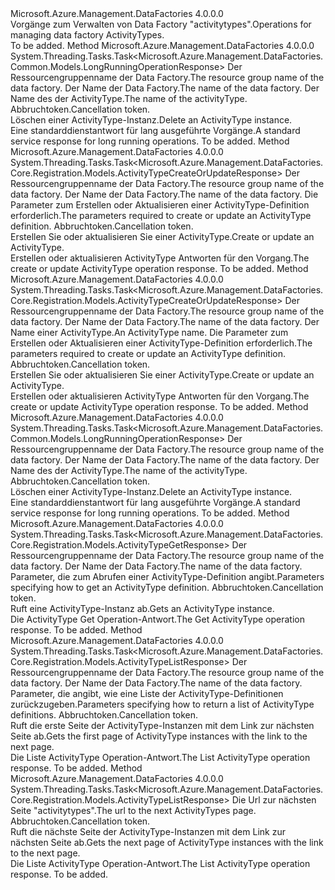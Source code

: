 <Type Name="IActivityTypeOperations" FullName="Microsoft.Azure.Management.DataFactories.Core.IActivityTypeOperations">
  <TypeSignature Language="C#" Value="public interface IActivityTypeOperations" />
  <TypeSignature Language="ILAsm" Value=".class public interface auto ansi abstract IActivityTypeOperations" />
  <TypeSignature Language="DocId" Value="T:Microsoft.Azure.Management.DataFactories.Core.IActivityTypeOperations" />
  <TypeSignature Language="VB.NET" Value="Public Interface IActivityTypeOperations" />
  <TypeSignature Language="F#" Value="type IActivityTypeOperations = interface" />
  <AssemblyInfo>
    <AssemblyName>Microsoft.Azure.Management.DataFactories</AssemblyName>
    <AssemblyVersion>4.0.0.0</AssemblyVersion>
  </AssemblyInfo>
  <Interfaces />
  <Docs>
    <summary>
            <span data-ttu-id="395fc-101">Vorgänge zum Verwalten von Data Factory "activitytypes".</span><span class="sxs-lookup"><span data-stu-id="395fc-101">Operations for managing data factory ActivityTypes.</span></span>
            </summary>
    <remarks>To be added.</remarks>
  </Docs>
  <Members>
    <Member MemberName="BeginDeleteAsync">
      <MemberSignature Language="C#" Value="public System.Threading.Tasks.Task&lt;Microsoft.Azure.Management.DataFactories.Common.Models.LongRunningOperationResponse&gt; BeginDeleteAsync (string resourceGroupName, string dataFactoryName, string activityTypeName, System.Threading.CancellationToken cancellationToken);" />
      <MemberSignature Language="ILAsm" Value=".method public hidebysig newslot virtual instance class System.Threading.Tasks.Task`1&lt;class Microsoft.Azure.Management.DataFactories.Common.Models.LongRunningOperationResponse&gt; BeginDeleteAsync(string resourceGroupName, string dataFactoryName, string activityTypeName, valuetype System.Threading.CancellationToken cancellationToken) cil managed" />
      <MemberSignature Language="DocId" Value="M:Microsoft.Azure.Management.DataFactories.Core.IActivityTypeOperations.BeginDeleteAsync(System.String,System.String,System.String,System.Threading.CancellationToken)" />
      <MemberSignature Language="F#" Value="abstract member BeginDeleteAsync : string * string * string * System.Threading.CancellationToken -&gt; System.Threading.Tasks.Task&lt;Microsoft.Azure.Management.DataFactories.Common.Models.LongRunningOperationResponse&gt;" Usage="iActivityTypeOperations.BeginDeleteAsync (resourceGroupName, dataFactoryName, activityTypeName, cancellationToken)" />
      <MemberType>Method</MemberType>
      <AssemblyInfo>
        <AssemblyName>Microsoft.Azure.Management.DataFactories</AssemblyName>
        <AssemblyVersion>4.0.0.0</AssemblyVersion>
      </AssemblyInfo>
      <ReturnValue>
        <ReturnType>System.Threading.Tasks.Task&lt;Microsoft.Azure.Management.DataFactories.Common.Models.LongRunningOperationResponse&gt;</ReturnType>
      </ReturnValue>
      <Parameters>
        <Parameter Name="resourceGroupName" Type="System.String" />
        <Parameter Name="dataFactoryName" Type="System.String" />
        <Parameter Name="activityTypeName" Type="System.String" />
        <Parameter Name="cancellationToken" Type="System.Threading.CancellationToken" />
      </Parameters>
      <Docs>
        <param name="resourceGroupName">
            <span data-ttu-id="395fc-102">Der Ressourcengruppenname der Data Factory.</span><span class="sxs-lookup"><span data-stu-id="395fc-102">The resource group name of the data factory.</span></span>
            </param>
        <param name="dataFactoryName">
            <span data-ttu-id="395fc-103">Der Name der Data Factory.</span><span class="sxs-lookup"><span data-stu-id="395fc-103">The name of the data factory.</span></span>
            </param>
        <param name="activityTypeName">
            <span data-ttu-id="395fc-104">Der Name des der ActivityType.</span><span class="sxs-lookup"><span data-stu-id="395fc-104">The name of the activityType.</span></span>
            </param>
        <param name="cancellationToken">
            <span data-ttu-id="395fc-105">Abbruchtoken.</span><span class="sxs-lookup"><span data-stu-id="395fc-105">Cancellation token.</span></span>
            </param>
        <summary>
            <span data-ttu-id="395fc-106">Löschen einer ActivityType-Instanz.</span><span class="sxs-lookup"><span data-stu-id="395fc-106">Delete an ActivityType instance.</span></span>
            </summary>
        <returns>
            <span data-ttu-id="395fc-107">Eine standarddienstantwort für lang ausgeführte Vorgänge.</span><span class="sxs-lookup"><span data-stu-id="395fc-107">A standard service response for long running operations.</span></span>
            </returns>
        <remarks>To be added.</remarks>
      </Docs>
    </Member>
    <Member MemberName="CreateOrUpdateAsync">
      <MemberSignature Language="C#" Value="public System.Threading.Tasks.Task&lt;Microsoft.Azure.Management.DataFactories.Core.Registration.Models.ActivityTypeCreateOrUpdateResponse&gt; CreateOrUpdateAsync (string resourceGroupName, string dataFactoryName, Microsoft.Azure.Management.DataFactories.Core.Registration.Models.ActivityTypeCreateOrUpdateParameters parameters, System.Threading.CancellationToken cancellationToken);" />
      <MemberSignature Language="ILAsm" Value=".method public hidebysig newslot virtual instance class System.Threading.Tasks.Task`1&lt;class Microsoft.Azure.Management.DataFactories.Core.Registration.Models.ActivityTypeCreateOrUpdateResponse&gt; CreateOrUpdateAsync(string resourceGroupName, string dataFactoryName, class Microsoft.Azure.Management.DataFactories.Core.Registration.Models.ActivityTypeCreateOrUpdateParameters parameters, valuetype System.Threading.CancellationToken cancellationToken) cil managed" />
      <MemberSignature Language="DocId" Value="M:Microsoft.Azure.Management.DataFactories.Core.IActivityTypeOperations.CreateOrUpdateAsync(System.String,System.String,Microsoft.Azure.Management.DataFactories.Core.Registration.Models.ActivityTypeCreateOrUpdateParameters,System.Threading.CancellationToken)" />
      <MemberSignature Language="F#" Value="abstract member CreateOrUpdateAsync : string * string * Microsoft.Azure.Management.DataFactories.Core.Registration.Models.ActivityTypeCreateOrUpdateParameters * System.Threading.CancellationToken -&gt; System.Threading.Tasks.Task&lt;Microsoft.Azure.Management.DataFactories.Core.Registration.Models.ActivityTypeCreateOrUpdateResponse&gt;" Usage="iActivityTypeOperations.CreateOrUpdateAsync (resourceGroupName, dataFactoryName, parameters, cancellationToken)" />
      <MemberType>Method</MemberType>
      <AssemblyInfo>
        <AssemblyName>Microsoft.Azure.Management.DataFactories</AssemblyName>
        <AssemblyVersion>4.0.0.0</AssemblyVersion>
      </AssemblyInfo>
      <ReturnValue>
        <ReturnType>System.Threading.Tasks.Task&lt;Microsoft.Azure.Management.DataFactories.Core.Registration.Models.ActivityTypeCreateOrUpdateResponse&gt;</ReturnType>
      </ReturnValue>
      <Parameters>
        <Parameter Name="resourceGroupName" Type="System.String" />
        <Parameter Name="dataFactoryName" Type="System.String" />
        <Parameter Name="parameters" Type="Microsoft.Azure.Management.DataFactories.Core.Registration.Models.ActivityTypeCreateOrUpdateParameters" />
        <Parameter Name="cancellationToken" Type="System.Threading.CancellationToken" />
      </Parameters>
      <Docs>
        <param name="resourceGroupName">
            <span data-ttu-id="395fc-108">Der Ressourcengruppenname der Data Factory.</span><span class="sxs-lookup"><span data-stu-id="395fc-108">The resource group name of the data factory.</span></span>
            </param>
        <param name="dataFactoryName">
            <span data-ttu-id="395fc-109">Der Name der Data Factory.</span><span class="sxs-lookup"><span data-stu-id="395fc-109">The name of the data factory.</span></span>
            </param>
        <param name="parameters">
            <span data-ttu-id="395fc-110">Die Parameter zum Erstellen oder Aktualisieren einer ActivityType-Definition erforderlich.</span><span class="sxs-lookup"><span data-stu-id="395fc-110">The parameters required to create or update an ActivityType definition.</span></span>
            </param>
        <param name="cancellationToken">
            <span data-ttu-id="395fc-111">Abbruchtoken.</span><span class="sxs-lookup"><span data-stu-id="395fc-111">Cancellation token.</span></span>
            </param>
        <summary>
            <span data-ttu-id="395fc-112">Erstellen Sie oder aktualisieren Sie einer ActivityType.</span><span class="sxs-lookup"><span data-stu-id="395fc-112">Create or update an ActivityType.</span></span>
            </summary>
        <returns>
            <span data-ttu-id="395fc-113">Erstellen oder aktualisieren ActivityType Antworten für den Vorgang.</span><span class="sxs-lookup"><span data-stu-id="395fc-113">The create or update ActivityType operation response.</span></span>
            </returns>
        <remarks>To be added.</remarks>
      </Docs>
    </Member>
    <Member MemberName="CreateOrUpdateWithRawJsonContentAsync">
      <MemberSignature Language="C#" Value="public System.Threading.Tasks.Task&lt;Microsoft.Azure.Management.DataFactories.Core.Registration.Models.ActivityTypeCreateOrUpdateResponse&gt; CreateOrUpdateWithRawJsonContentAsync (string resourceGroupName, string dataFactoryName, string activityTypeName, Microsoft.Azure.Management.DataFactories.Core.Registration.Models.ActivityTypeCreateOrUpdateWithRawJsonContentParameters parameters, System.Threading.CancellationToken cancellationToken);" />
      <MemberSignature Language="ILAsm" Value=".method public hidebysig newslot virtual instance class System.Threading.Tasks.Task`1&lt;class Microsoft.Azure.Management.DataFactories.Core.Registration.Models.ActivityTypeCreateOrUpdateResponse&gt; CreateOrUpdateWithRawJsonContentAsync(string resourceGroupName, string dataFactoryName, string activityTypeName, class Microsoft.Azure.Management.DataFactories.Core.Registration.Models.ActivityTypeCreateOrUpdateWithRawJsonContentParameters parameters, valuetype System.Threading.CancellationToken cancellationToken) cil managed" />
      <MemberSignature Language="DocId" Value="M:Microsoft.Azure.Management.DataFactories.Core.IActivityTypeOperations.CreateOrUpdateWithRawJsonContentAsync(System.String,System.String,System.String,Microsoft.Azure.Management.DataFactories.Core.Registration.Models.ActivityTypeCreateOrUpdateWithRawJsonContentParameters,System.Threading.CancellationToken)" />
      <MemberSignature Language="F#" Value="abstract member CreateOrUpdateWithRawJsonContentAsync : string * string * string * Microsoft.Azure.Management.DataFactories.Core.Registration.Models.ActivityTypeCreateOrUpdateWithRawJsonContentParameters * System.Threading.CancellationToken -&gt; System.Threading.Tasks.Task&lt;Microsoft.Azure.Management.DataFactories.Core.Registration.Models.ActivityTypeCreateOrUpdateResponse&gt;" Usage="iActivityTypeOperations.CreateOrUpdateWithRawJsonContentAsync (resourceGroupName, dataFactoryName, activityTypeName, parameters, cancellationToken)" />
      <MemberType>Method</MemberType>
      <AssemblyInfo>
        <AssemblyName>Microsoft.Azure.Management.DataFactories</AssemblyName>
        <AssemblyVersion>4.0.0.0</AssemblyVersion>
      </AssemblyInfo>
      <ReturnValue>
        <ReturnType>System.Threading.Tasks.Task&lt;Microsoft.Azure.Management.DataFactories.Core.Registration.Models.ActivityTypeCreateOrUpdateResponse&gt;</ReturnType>
      </ReturnValue>
      <Parameters>
        <Parameter Name="resourceGroupName" Type="System.String" />
        <Parameter Name="dataFactoryName" Type="System.String" />
        <Parameter Name="activityTypeName" Type="System.String" />
        <Parameter Name="parameters" Type="Microsoft.Azure.Management.DataFactories.Core.Registration.Models.ActivityTypeCreateOrUpdateWithRawJsonContentParameters" />
        <Parameter Name="cancellationToken" Type="System.Threading.CancellationToken" />
      </Parameters>
      <Docs>
        <param name="resourceGroupName">
            <span data-ttu-id="395fc-114">Der Ressourcengruppenname der Data Factory.</span><span class="sxs-lookup"><span data-stu-id="395fc-114">The resource group name of the data factory.</span></span>
            </param>
        <param name="dataFactoryName">
            <span data-ttu-id="395fc-115">Der Name der Data Factory.</span><span class="sxs-lookup"><span data-stu-id="395fc-115">The name of the data factory.</span></span>
            </param>
        <param name="activityTypeName">
            <span data-ttu-id="395fc-116">Der Name einer ActivityType.</span><span class="sxs-lookup"><span data-stu-id="395fc-116">An ActivityType name.</span></span>
            </param>
        <param name="parameters">
            <span data-ttu-id="395fc-117">Die Parameter zum Erstellen oder Aktualisieren einer ActivityType-Definition erforderlich.</span><span class="sxs-lookup"><span data-stu-id="395fc-117">The parameters required to create or update an ActivityType definition.</span></span>
            </param>
        <param name="cancellationToken">
            <span data-ttu-id="395fc-118">Abbruchtoken.</span><span class="sxs-lookup"><span data-stu-id="395fc-118">Cancellation token.</span></span>
            </param>
        <summary>
            <span data-ttu-id="395fc-119">Erstellen Sie oder aktualisieren Sie einer ActivityType.</span><span class="sxs-lookup"><span data-stu-id="395fc-119">Create or update an ActivityType.</span></span>
            </summary>
        <returns>
            <span data-ttu-id="395fc-120">Erstellen oder aktualisieren ActivityType Antworten für den Vorgang.</span><span class="sxs-lookup"><span data-stu-id="395fc-120">The create or update ActivityType operation response.</span></span>
            </returns>
        <remarks>To be added.</remarks>
      </Docs>
    </Member>
    <Member MemberName="DeleteAsync">
      <MemberSignature Language="C#" Value="public System.Threading.Tasks.Task&lt;Microsoft.Azure.Management.DataFactories.Common.Models.LongRunningOperationResponse&gt; DeleteAsync (string resourceGroupName, string dataFactoryName, string activityTypeName, System.Threading.CancellationToken cancellationToken);" />
      <MemberSignature Language="ILAsm" Value=".method public hidebysig newslot virtual instance class System.Threading.Tasks.Task`1&lt;class Microsoft.Azure.Management.DataFactories.Common.Models.LongRunningOperationResponse&gt; DeleteAsync(string resourceGroupName, string dataFactoryName, string activityTypeName, valuetype System.Threading.CancellationToken cancellationToken) cil managed" />
      <MemberSignature Language="DocId" Value="M:Microsoft.Azure.Management.DataFactories.Core.IActivityTypeOperations.DeleteAsync(System.String,System.String,System.String,System.Threading.CancellationToken)" />
      <MemberSignature Language="F#" Value="abstract member DeleteAsync : string * string * string * System.Threading.CancellationToken -&gt; System.Threading.Tasks.Task&lt;Microsoft.Azure.Management.DataFactories.Common.Models.LongRunningOperationResponse&gt;" Usage="iActivityTypeOperations.DeleteAsync (resourceGroupName, dataFactoryName, activityTypeName, cancellationToken)" />
      <MemberType>Method</MemberType>
      <AssemblyInfo>
        <AssemblyName>Microsoft.Azure.Management.DataFactories</AssemblyName>
        <AssemblyVersion>4.0.0.0</AssemblyVersion>
      </AssemblyInfo>
      <ReturnValue>
        <ReturnType>System.Threading.Tasks.Task&lt;Microsoft.Azure.Management.DataFactories.Common.Models.LongRunningOperationResponse&gt;</ReturnType>
      </ReturnValue>
      <Parameters>
        <Parameter Name="resourceGroupName" Type="System.String" />
        <Parameter Name="dataFactoryName" Type="System.String" />
        <Parameter Name="activityTypeName" Type="System.String" />
        <Parameter Name="cancellationToken" Type="System.Threading.CancellationToken" />
      </Parameters>
      <Docs>
        <param name="resourceGroupName">
            <span data-ttu-id="395fc-121">Der Ressourcengruppenname der Data Factory.</span><span class="sxs-lookup"><span data-stu-id="395fc-121">The resource group name of the data factory.</span></span>
            </param>
        <param name="dataFactoryName">
            <span data-ttu-id="395fc-122">Der Name der Data Factory.</span><span class="sxs-lookup"><span data-stu-id="395fc-122">The name of the data factory.</span></span>
            </param>
        <param name="activityTypeName">
            <span data-ttu-id="395fc-123">Der Name des der ActivityType.</span><span class="sxs-lookup"><span data-stu-id="395fc-123">The name of the activityType.</span></span>
            </param>
        <param name="cancellationToken">
            <span data-ttu-id="395fc-124">Abbruchtoken.</span><span class="sxs-lookup"><span data-stu-id="395fc-124">Cancellation token.</span></span>
            </param>
        <summary>
            <span data-ttu-id="395fc-125">Löschen einer ActivityType-Instanz.</span><span class="sxs-lookup"><span data-stu-id="395fc-125">Delete an ActivityType instance.</span></span>
            </summary>
        <returns>
            <span data-ttu-id="395fc-126">Eine standarddienstantwort für lang ausgeführte Vorgänge.</span><span class="sxs-lookup"><span data-stu-id="395fc-126">A standard service response for long running operations.</span></span>
            </returns>
        <remarks>To be added.</remarks>
      </Docs>
    </Member>
    <Member MemberName="GetAsync">
      <MemberSignature Language="C#" Value="public System.Threading.Tasks.Task&lt;Microsoft.Azure.Management.DataFactories.Core.Registration.Models.ActivityTypeGetResponse&gt; GetAsync (string resourceGroupName, string dataFactoryName, Microsoft.Azure.Management.DataFactories.Core.Registration.Models.ActivityTypeGetParameters parameters, System.Threading.CancellationToken cancellationToken);" />
      <MemberSignature Language="ILAsm" Value=".method public hidebysig newslot virtual instance class System.Threading.Tasks.Task`1&lt;class Microsoft.Azure.Management.DataFactories.Core.Registration.Models.ActivityTypeGetResponse&gt; GetAsync(string resourceGroupName, string dataFactoryName, class Microsoft.Azure.Management.DataFactories.Core.Registration.Models.ActivityTypeGetParameters parameters, valuetype System.Threading.CancellationToken cancellationToken) cil managed" />
      <MemberSignature Language="DocId" Value="M:Microsoft.Azure.Management.DataFactories.Core.IActivityTypeOperations.GetAsync(System.String,System.String,Microsoft.Azure.Management.DataFactories.Core.Registration.Models.ActivityTypeGetParameters,System.Threading.CancellationToken)" />
      <MemberSignature Language="F#" Value="abstract member GetAsync : string * string * Microsoft.Azure.Management.DataFactories.Core.Registration.Models.ActivityTypeGetParameters * System.Threading.CancellationToken -&gt; System.Threading.Tasks.Task&lt;Microsoft.Azure.Management.DataFactories.Core.Registration.Models.ActivityTypeGetResponse&gt;" Usage="iActivityTypeOperations.GetAsync (resourceGroupName, dataFactoryName, parameters, cancellationToken)" />
      <MemberType>Method</MemberType>
      <AssemblyInfo>
        <AssemblyName>Microsoft.Azure.Management.DataFactories</AssemblyName>
        <AssemblyVersion>4.0.0.0</AssemblyVersion>
      </AssemblyInfo>
      <ReturnValue>
        <ReturnType>System.Threading.Tasks.Task&lt;Microsoft.Azure.Management.DataFactories.Core.Registration.Models.ActivityTypeGetResponse&gt;</ReturnType>
      </ReturnValue>
      <Parameters>
        <Parameter Name="resourceGroupName" Type="System.String" />
        <Parameter Name="dataFactoryName" Type="System.String" />
        <Parameter Name="parameters" Type="Microsoft.Azure.Management.DataFactories.Core.Registration.Models.ActivityTypeGetParameters" />
        <Parameter Name="cancellationToken" Type="System.Threading.CancellationToken" />
      </Parameters>
      <Docs>
        <param name="resourceGroupName">
            <span data-ttu-id="395fc-127">Der Ressourcengruppenname der Data Factory.</span><span class="sxs-lookup"><span data-stu-id="395fc-127">The resource group name of the data factory.</span></span>
            </param>
        <param name="dataFactoryName">
            <span data-ttu-id="395fc-128">Der Name der Data Factory.</span><span class="sxs-lookup"><span data-stu-id="395fc-128">The name of the data factory.</span></span>
            </param>
        <param name="parameters">
            <span data-ttu-id="395fc-129">Parameter, die zum Abrufen einer ActivityType-Definition angibt.</span><span class="sxs-lookup"><span data-stu-id="395fc-129">Parameters specifying how to get an ActivityType definition.</span></span>
            </param>
        <param name="cancellationToken">
            <span data-ttu-id="395fc-130">Abbruchtoken.</span><span class="sxs-lookup"><span data-stu-id="395fc-130">Cancellation token.</span></span>
            </param>
        <summary>
            <span data-ttu-id="395fc-131">Ruft eine ActivityType-Instanz ab.</span><span class="sxs-lookup"><span data-stu-id="395fc-131">Gets an ActivityType instance.</span></span>
            </summary>
        <returns>
            <span data-ttu-id="395fc-132">Die ActivityType Get Operation-Antwort.</span><span class="sxs-lookup"><span data-stu-id="395fc-132">The Get ActivityType operation response.</span></span>
            </returns>
        <remarks>To be added.</remarks>
      </Docs>
    </Member>
    <Member MemberName="ListAsync">
      <MemberSignature Language="C#" Value="public System.Threading.Tasks.Task&lt;Microsoft.Azure.Management.DataFactories.Core.Registration.Models.ActivityTypeListResponse&gt; ListAsync (string resourceGroupName, string dataFactoryName, Microsoft.Azure.Management.DataFactories.Core.Registration.Models.ActivityTypeListParameters parameters, System.Threading.CancellationToken cancellationToken);" />
      <MemberSignature Language="ILAsm" Value=".method public hidebysig newslot virtual instance class System.Threading.Tasks.Task`1&lt;class Microsoft.Azure.Management.DataFactories.Core.Registration.Models.ActivityTypeListResponse&gt; ListAsync(string resourceGroupName, string dataFactoryName, class Microsoft.Azure.Management.DataFactories.Core.Registration.Models.ActivityTypeListParameters parameters, valuetype System.Threading.CancellationToken cancellationToken) cil managed" />
      <MemberSignature Language="DocId" Value="M:Microsoft.Azure.Management.DataFactories.Core.IActivityTypeOperations.ListAsync(System.String,System.String,Microsoft.Azure.Management.DataFactories.Core.Registration.Models.ActivityTypeListParameters,System.Threading.CancellationToken)" />
      <MemberSignature Language="F#" Value="abstract member ListAsync : string * string * Microsoft.Azure.Management.DataFactories.Core.Registration.Models.ActivityTypeListParameters * System.Threading.CancellationToken -&gt; System.Threading.Tasks.Task&lt;Microsoft.Azure.Management.DataFactories.Core.Registration.Models.ActivityTypeListResponse&gt;" Usage="iActivityTypeOperations.ListAsync (resourceGroupName, dataFactoryName, parameters, cancellationToken)" />
      <MemberType>Method</MemberType>
      <AssemblyInfo>
        <AssemblyName>Microsoft.Azure.Management.DataFactories</AssemblyName>
        <AssemblyVersion>4.0.0.0</AssemblyVersion>
      </AssemblyInfo>
      <ReturnValue>
        <ReturnType>System.Threading.Tasks.Task&lt;Microsoft.Azure.Management.DataFactories.Core.Registration.Models.ActivityTypeListResponse&gt;</ReturnType>
      </ReturnValue>
      <Parameters>
        <Parameter Name="resourceGroupName" Type="System.String" />
        <Parameter Name="dataFactoryName" Type="System.String" />
        <Parameter Name="parameters" Type="Microsoft.Azure.Management.DataFactories.Core.Registration.Models.ActivityTypeListParameters" />
        <Parameter Name="cancellationToken" Type="System.Threading.CancellationToken" />
      </Parameters>
      <Docs>
        <param name="resourceGroupName">
            <span data-ttu-id="395fc-133">Der Ressourcengruppenname der Data Factory.</span><span class="sxs-lookup"><span data-stu-id="395fc-133">The resource group name of the data factory.</span></span>
            </param>
        <param name="dataFactoryName">
            <span data-ttu-id="395fc-134">Der Name der Data Factory.</span><span class="sxs-lookup"><span data-stu-id="395fc-134">The name of the data factory.</span></span>
            </param>
        <param name="parameters">
            <span data-ttu-id="395fc-135">Parameter, die angibt, wie eine Liste der ActivityType-Definitionen zurückzugeben.</span><span class="sxs-lookup"><span data-stu-id="395fc-135">Parameters specifying how to return a list of ActivityType definitions.</span></span>
            </param>
        <param name="cancellationToken">
            <span data-ttu-id="395fc-136">Abbruchtoken.</span><span class="sxs-lookup"><span data-stu-id="395fc-136">Cancellation token.</span></span>
            </param>
        <summary>
            <span data-ttu-id="395fc-137">Ruft die erste Seite der ActivityType-Instanzen mit dem Link zur nächsten Seite ab.</span><span class="sxs-lookup"><span data-stu-id="395fc-137">Gets the first page of ActivityType instances with the link to the next page.</span></span>
            </summary>
        <returns>
            <span data-ttu-id="395fc-138">Die Liste ActivityType Operation-Antwort.</span><span class="sxs-lookup"><span data-stu-id="395fc-138">The List ActivityType operation response.</span></span>
            </returns>
        <remarks>To be added.</remarks>
      </Docs>
    </Member>
    <Member MemberName="ListNextAsync">
      <MemberSignature Language="C#" Value="public System.Threading.Tasks.Task&lt;Microsoft.Azure.Management.DataFactories.Core.Registration.Models.ActivityTypeListResponse&gt; ListNextAsync (string nextLink, System.Threading.CancellationToken cancellationToken);" />
      <MemberSignature Language="ILAsm" Value=".method public hidebysig newslot virtual instance class System.Threading.Tasks.Task`1&lt;class Microsoft.Azure.Management.DataFactories.Core.Registration.Models.ActivityTypeListResponse&gt; ListNextAsync(string nextLink, valuetype System.Threading.CancellationToken cancellationToken) cil managed" />
      <MemberSignature Language="DocId" Value="M:Microsoft.Azure.Management.DataFactories.Core.IActivityTypeOperations.ListNextAsync(System.String,System.Threading.CancellationToken)" />
      <MemberSignature Language="F#" Value="abstract member ListNextAsync : string * System.Threading.CancellationToken -&gt; System.Threading.Tasks.Task&lt;Microsoft.Azure.Management.DataFactories.Core.Registration.Models.ActivityTypeListResponse&gt;" Usage="iActivityTypeOperations.ListNextAsync (nextLink, cancellationToken)" />
      <MemberType>Method</MemberType>
      <AssemblyInfo>
        <AssemblyName>Microsoft.Azure.Management.DataFactories</AssemblyName>
        <AssemblyVersion>4.0.0.0</AssemblyVersion>
      </AssemblyInfo>
      <ReturnValue>
        <ReturnType>System.Threading.Tasks.Task&lt;Microsoft.Azure.Management.DataFactories.Core.Registration.Models.ActivityTypeListResponse&gt;</ReturnType>
      </ReturnValue>
      <Parameters>
        <Parameter Name="nextLink" Type="System.String" />
        <Parameter Name="cancellationToken" Type="System.Threading.CancellationToken" />
      </Parameters>
      <Docs>
        <param name="nextLink">
            <span data-ttu-id="395fc-139">Die Url zur nächsten Seite "activitytypes".</span><span class="sxs-lookup"><span data-stu-id="395fc-139">The url to the next ActivityTypes page.</span></span>
            </param>
        <param name="cancellationToken">
            <span data-ttu-id="395fc-140">Abbruchtoken.</span><span class="sxs-lookup"><span data-stu-id="395fc-140">Cancellation token.</span></span>
            </param>
        <summary>
            <span data-ttu-id="395fc-141">Ruft die nächste Seite der ActivityType-Instanzen mit dem Link zur nächsten Seite ab.</span><span class="sxs-lookup"><span data-stu-id="395fc-141">Gets the next page of ActivityType instances with the link to the next page.</span></span>
            </summary>
        <returns>
            <span data-ttu-id="395fc-142">Die Liste ActivityType Operation-Antwort.</span><span class="sxs-lookup"><span data-stu-id="395fc-142">The List ActivityType operation response.</span></span>
            </returns>
        <remarks>To be added.</remarks>
      </Docs>
    </Member>
  </Members>
</Type>